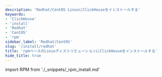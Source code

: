 ```yaml
---
description: 'Redhat/CentOS LinuxにClickHouseをインストールする'
keywords:
- 'ClickHouse'
- 'install'
- 'Redhat'
- 'CentOS'
- 'rpm'
sidebar_label: 'Redhat/CentOS'
slug: '/install/redhat'
title: 'rpmベースのLinuxディストリビューションにClickHouseをインストールする'
hide_title: true
---
```


import RPM from './_snippets/_rpm_install.md'

<RPM/>
